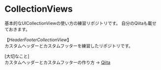 # CollectionViews
基本的なUICollectionViewの使い方の練習リポジトリです。
自分のQiitaも載せておきます。

【*HeaderFooterCollectionView*】   
カスタムヘッダーとカスタムフッターを練習したリポジトリです。  

[大切なこと]  
カスタムヘッダーとカスタムフッターの作り方 -> [Qiita](https://qiita.com/REON/items/cd4d997a6a1a063e77f5)

